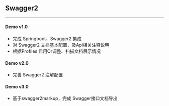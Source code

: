 <h2>Swagger2</h2> 
<hr/>
<h4>Demo v1.0</h4>
<ul>
    <li>完成 Springboot、Swagger2 集成</li>
    <li>对 Swagger2 文档基本配置，及Api相关注释说明</li>
    <li>根据Profiles 启用Or调整、扫描文档展示情况</li>
</ul>
<h4>Demo v2.0</h4>
<ul>
    <li>完善 Swagger2 注解配置</li>
</ul>
<h4>Demo v3.0</h4>
<ul>
    <li>基于swagger2markup，完成 Swagger接口文档导出</li>
</ul>

